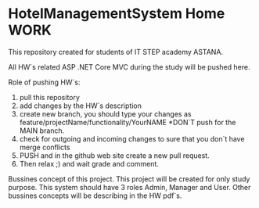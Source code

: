 # HotelManagementSystem Home WORK
This repository created for students of IT STEP academy ASTANA.

All HW`s related ASP .NET Core MVC  during the study will be pushed here.

Role of pushing HW`s: 

1) pull this repository
2) add changes by the HW`s description
3) create new branch, you should type your changes as feature/projectName/functionality/YourNAME   *DON`T push for the MAIN branch.
4) check for outgoing and incoming changes to sure that you don`t have merge conflicts
5) PUSH and in the github web site create a new pull request.
7) Then relax ;) and wait grade and comment.

Bussines concept of this project.
This project will be created for only study purpose.
This system should have 3 roles Admin, Manager and User.
Other bussines concepts will be describing in the HW pdf`s.
